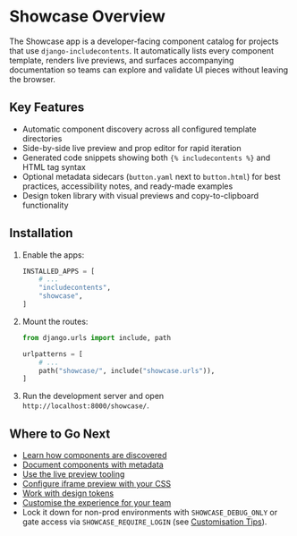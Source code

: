 # Showcase Overview

The Showcase app is a developer-facing component catalog for projects that use `django-includecontents`. It automatically lists every component template, renders live previews, and surfaces accompanying documentation so teams can explore and validate UI pieces without leaving the browser.

## Key Features

- Automatic component discovery across all configured template directories
- Side-by-side live preview and prop editor for rapid iteration
- Generated code snippets showing both `{% includecontents %}` and HTML tag syntax
- Optional metadata sidecars (`button.yaml` next to `button.html`) for best practices, accessibility notes, and ready-made examples
- Design token library with visual previews and copy-to-clipboard functionality

## Installation

1. Enable the apps:
   ```python
   INSTALLED_APPS = [
       # ...
       "includecontents",
       "showcase",
   ]
   ```
2. Mount the routes:
   ```python
   from django.urls import include, path

   urlpatterns = [
       # ...
       path("showcase/", include("showcase.urls")),
   ]
   ```
3. Run the development server and open `http://localhost:8000/showcase/`.

## Where to Go Next

- [Learn how components are discovered](component-discovery.md)
- [Document components with metadata](metadata.md)
- [Use the live preview tooling](live-preview.md)
- [Configure iframe preview with your CSS](iframe-preview.md)
- [Work with design tokens](design-tokens.md)
- [Customise the experience for your team](customisation.md)
- Lock it down for non-prod environments with `SHOWCASE_DEBUG_ONLY` or gate access via `SHOWCASE_REQUIRE_LOGIN` (see [Customisation Tips](customisation.md#keep-security-in-mind)).
